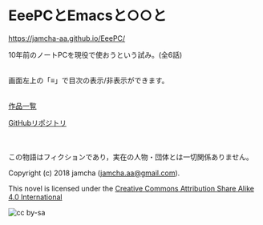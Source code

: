 

# EeePCとEmacsと○○と

<https://jamcha-aa.github.io/EeePC/>  

10年前のノートPCを現役で使おうという試み。(全6話)  

<br>  
画面左上の「≡」で目次の表示/非表示ができます。  

<br>  
<br>  

[作品一覧](https://jamcha-aa.github.io/About/)  

[GitHubリポジトリ](https://github.com/jamcha-aa/EeePC)  

<br>  
<br>  
この物語はフィクションであり，実在の人物・団体とは一切関係ありません。  

Copyright (c) 2018 jamcha (jamcha.aa@gmail.com).  

This novel is licensed under the [Creative Commons Attribution Share Alike 4.0 International](https://creativecommons.org/licenses/by-sa/4.0/deed)  

![cc by-sa](https://i.creativecommons.org/l/by-sa/4.0/88x31.png)  

